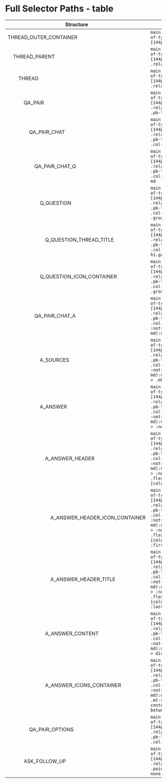 # Full Selector Paths - table

| Structure                                                                                                                                                                                                                      | Full Path                                                                                                                                                                        |
| ------------------------------------------------------------------------------------------------------------------------------------------------------------------------------------------------------------------------------ | -------------------------------------------------------------------------------------------------------------------------------------------------------------------------------- |
| THREAD_OUTER_CONTAINER                                                                                                                                                                                                         | `main .isolate:nth-of-type(2) .pb-\[144px\]`                                                                                                                                     |
| &nbsp;&nbsp;&nbsp;&nbsp;THREAD_PARENT                                                                                                                                                                                          | `main .isolate:nth-of-type(2) .pb-\[144px\] > .relative`                                                                                                                         |
| &nbsp;&nbsp;&nbsp;&nbsp;&nbsp;&nbsp;&nbsp;&nbsp;THREAD                                                                                                                                                                         | `main .isolate:nth-of-type(2) .pb-\[144px\] > .relative > div`                                                                                                                   |
| &nbsp;&nbsp;&nbsp;&nbsp;&nbsp;&nbsp;&nbsp;&nbsp;&nbsp;&nbsp;&nbsp;&nbsp;QA_PAIR                                                                                                                                                | `main .isolate:nth-of-type(2) .pb-\[144px\] > .relative > div > .pb-lg`                                                                                                          |
| &nbsp;&nbsp;&nbsp;&nbsp;&nbsp;&nbsp;&nbsp;&nbsp;&nbsp;&nbsp;&nbsp;&nbsp;&nbsp;&nbsp;&nbsp;&nbsp;QA_PAIR_CHAT                                                                                                                   | `main .isolate:nth-of-type(2) .pb-\[144px\] > .relative > div > .pb-lg > div > .col-span-8`                                                                                      |
| &nbsp;&nbsp;&nbsp;&nbsp;&nbsp;&nbsp;&nbsp;&nbsp;&nbsp;&nbsp;&nbsp;&nbsp;&nbsp;&nbsp;&nbsp;&nbsp;&nbsp;&nbsp;&nbsp;&nbsp;QA_PAIR_CHAT_Q                                                                                         | `main .isolate:nth-of-type(2) .pb-\[144px\] > .relative > div > .pb-lg > div > .col-span-8 > .my-md`                                                                             |
| &nbsp;&nbsp;&nbsp;&nbsp;&nbsp;&nbsp;&nbsp;&nbsp;&nbsp;&nbsp;&nbsp;&nbsp;&nbsp;&nbsp;&nbsp;&nbsp;&nbsp;&nbsp;&nbsp;&nbsp;&nbsp;&nbsp;&nbsp;&nbsp;Q_QUESTION                                                                     | `main .isolate:nth-of-type(2) .pb-\[144px\] > .relative > div > .pb-lg > div > .col-span-8 .group\/query`                                                                        |
| &nbsp;&nbsp;&nbsp;&nbsp;&nbsp;&nbsp;&nbsp;&nbsp;&nbsp;&nbsp;&nbsp;&nbsp;&nbsp;&nbsp;&nbsp;&nbsp;&nbsp;&nbsp;&nbsp;&nbsp;&nbsp;&nbsp;&nbsp;&nbsp;&nbsp;&nbsp;&nbsp;&nbsp;Q_QUESTION_THREAD_TITLE                                | `main .isolate:nth-of-type(2) .pb-\[144px\] > .relative > div > .pb-lg > div > .col-span-8 h1.group\/query`                                                                      |
| &nbsp;&nbsp;&nbsp;&nbsp;&nbsp;&nbsp;&nbsp;&nbsp;&nbsp;&nbsp;&nbsp;&nbsp;&nbsp;&nbsp;&nbsp;&nbsp;&nbsp;&nbsp;&nbsp;&nbsp;&nbsp;&nbsp;&nbsp;&nbsp;Q_QUESTION_ICON_CONTAINER                                                      | `main .isolate:nth-of-type(2) .pb-\[144px\] > .relative > div > .pb-lg > div > .col-span-8 .group\/query + div`                                                                  |
| &nbsp;&nbsp;&nbsp;&nbsp;&nbsp;&nbsp;&nbsp;&nbsp;&nbsp;&nbsp;&nbsp;&nbsp;&nbsp;&nbsp;&nbsp;&nbsp;&nbsp;&nbsp;&nbsp;&nbsp;QA_PAIR_CHAT_A                                                                                         | `main .isolate:nth-of-type(2) .pb-\[144px\] > .relative > div > .pb-lg > div > .col-span-8 > :not(.my-md):not([class=''])`                                                       |
| &nbsp;&nbsp;&nbsp;&nbsp;&nbsp;&nbsp;&nbsp;&nbsp;&nbsp;&nbsp;&nbsp;&nbsp;&nbsp;&nbsp;&nbsp;&nbsp;&nbsp;&nbsp;&nbsp;&nbsp;&nbsp;&nbsp;&nbsp;&nbsp;A_SOURCES                                                                      | `main .isolate:nth-of-type(2) .pb-\[144px\] > .relative > div > .pb-lg > div > .col-span-8 > :not(.my-md):not([class='']) > .mb-lg`                                              |
| &nbsp;&nbsp;&nbsp;&nbsp;&nbsp;&nbsp;&nbsp;&nbsp;&nbsp;&nbsp;&nbsp;&nbsp;&nbsp;&nbsp;&nbsp;&nbsp;&nbsp;&nbsp;&nbsp;&nbsp;&nbsp;&nbsp;&nbsp;&nbsp;A_ANSWER                                                                       | `main .isolate:nth-of-type(2) .pb-\[144px\] > .relative > div > .pb-lg > div > .col-span-8 > :not(.my-md):not([class='']) > :not(.mb-lg)`                                        |
| &nbsp;&nbsp;&nbsp;&nbsp;&nbsp;&nbsp;&nbsp;&nbsp;&nbsp;&nbsp;&nbsp;&nbsp;&nbsp;&nbsp;&nbsp;&nbsp;&nbsp;&nbsp;&nbsp;&nbsp;&nbsp;&nbsp;&nbsp;&nbsp;&nbsp;&nbsp;&nbsp;&nbsp;A_ANSWER_HEADER                                        | `main .isolate:nth-of-type(2) .pb-\[144px\] > .relative > div > .pb-lg > div > .col-span-8 > :not(.my-md):not([class='']) > :not(.mb-lg) > .flex [color="super"]`                |
| &nbsp;&nbsp;&nbsp;&nbsp;&nbsp;&nbsp;&nbsp;&nbsp;&nbsp;&nbsp;&nbsp;&nbsp;&nbsp;&nbsp;&nbsp;&nbsp;&nbsp;&nbsp;&nbsp;&nbsp;&nbsp;&nbsp;&nbsp;&nbsp;&nbsp;&nbsp;&nbsp;&nbsp;&nbsp;&nbsp;&nbsp;&nbsp;A_ANSWER_HEADER_ICON_CONTAINER | `main .isolate:nth-of-type(2) .pb-\[144px\] > .relative > div > .pb-lg > div > .col-span-8 > :not(.my-md):not([class='']) > :not(.mb-lg) > .flex [color="super"] > :first-child` |
| &nbsp;&nbsp;&nbsp;&nbsp;&nbsp;&nbsp;&nbsp;&nbsp;&nbsp;&nbsp;&nbsp;&nbsp;&nbsp;&nbsp;&nbsp;&nbsp;&nbsp;&nbsp;&nbsp;&nbsp;&nbsp;&nbsp;&nbsp;&nbsp;&nbsp;&nbsp;&nbsp;&nbsp;&nbsp;&nbsp;&nbsp;&nbsp;A_ANSWER_HEADER_TITLE          | `main .isolate:nth-of-type(2) .pb-\[144px\] > .relative > div > .pb-lg > div > .col-span-8 > :not(.my-md):not([class='']) > :not(.mb-lg) > .flex [color="super"] > :last-child`  |
| &nbsp;&nbsp;&nbsp;&nbsp;&nbsp;&nbsp;&nbsp;&nbsp;&nbsp;&nbsp;&nbsp;&nbsp;&nbsp;&nbsp;&nbsp;&nbsp;&nbsp;&nbsp;&nbsp;&nbsp;&nbsp;&nbsp;&nbsp;&nbsp;&nbsp;&nbsp;&nbsp;&nbsp;A_ANSWER_CONTENT                                       | `main .isolate:nth-of-type(2) .pb-\[144px\] > .relative > div > .pb-lg > div > .col-span-8 > :not(.my-md):not([class='']) > div > .mb-md`                                        |
| &nbsp;&nbsp;&nbsp;&nbsp;&nbsp;&nbsp;&nbsp;&nbsp;&nbsp;&nbsp;&nbsp;&nbsp;&nbsp;&nbsp;&nbsp;&nbsp;&nbsp;&nbsp;&nbsp;&nbsp;&nbsp;&nbsp;&nbsp;&nbsp;&nbsp;&nbsp;&nbsp;&nbsp;A_ANSWER_ICONS_CONTAINER                               | `main .isolate:nth-of-type(2) .pb-\[144px\] > .relative > div > .pb-lg > div > .col-span-8 > :not(.my-md):not([class='']) .mt-sm.flex.items-center.justify-between`              |
| &nbsp;&nbsp;&nbsp;&nbsp;&nbsp;&nbsp;&nbsp;&nbsp;&nbsp;&nbsp;&nbsp;&nbsp;&nbsp;&nbsp;&nbsp;&nbsp;QA_PAIR_OPTIONS                                                                                                                | `main .isolate:nth-of-type(2) .pb-\[144px\] > .relative > div > .pb-lg > div > .col-span-4`                                                                                      |
| &nbsp;&nbsp;&nbsp;&nbsp;&nbsp;&nbsp;&nbsp;&nbsp;&nbsp;&nbsp;&nbsp;&nbsp;ASK_FOLLOW_UP                                                                                                                                          | `main .isolate:nth-of-type(2) .pb-\[144px\] > .relative > div > .pointer-events-none`                                                                                            |
